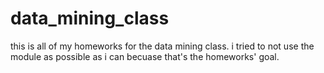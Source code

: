 # data_mining_class

this is all of my homeworks for the data mining class.
i tried to not use the module as possible as i can becuase that's the homeworks' goal.

